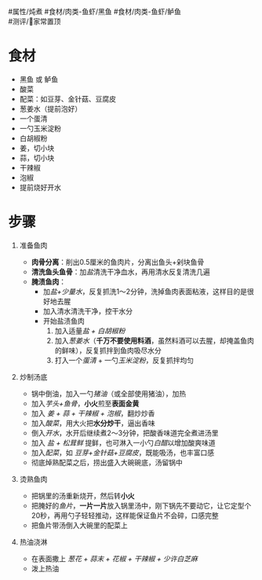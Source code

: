 #属性/炖煮 
#食材/肉类-鱼虾/黑鱼 #食材/肉类-鱼虾/鲈鱼  
#测评/📌家常置顶 

# 食材
- 黑鱼 或 鲈鱼
- 酸菜
- 配菜：如豆芽、金针菇、豆腐皮
- 葱姜水（提前泡好）
- 一个蛋清
- 一勺玉米淀粉
- 白胡椒粉
- 姜，切小块
- 蒜，切小块
- 干辣椒
- 泡椒
- 提前烧好开水

# 步骤

1. 准备鱼肉
   - **肉骨分离**：削出0.5厘米的鱼肉片，分离出鱼头+剁块鱼骨
   - **清洗鱼头鱼骨**：加*盐*清洗干净血水，再用清水反复清洗几遍
   - **腌渍鱼肉**：
     - 加*盐+少量水*，反复抓洗1～2分钟，洗掉鱼肉表面粘液，这样目的是很好地去腥
     - 加入清水清洗干净，控干水分
     - 开始盐渍鱼肉
       1. 加入适量*盐 + 白胡椒粉*
       2. 加入*葱姜水*（**千万不要使用料酒**，虽然料酒可以去腥，却掩盖鱼肉的鲜味），反复抓拌到鱼肉吸尽水分
       3. 打入一个*蛋清* + 一勺*玉米淀粉*，反复抓拌均匀
          
2. 炒制汤底
   - 锅中倒油，加入一勺*猪油*（或全部使用猪油），加热
   - 加入*芋头+鱼骨*，**小火**煎至**表面金黄**
   - 加入 *姜 + 蒜 + 干辣椒 + 泡椒*，翻炒炒香
   - 加入*酸菜*，用大火把**水分炒干**，逼出香味
   - 倒入*开水*，水开后继续煮2～3分钟，把酸香味道完全煮进汤里
   - 加入 *盐 + 松茸鲜* 提鲜，也可淋入一小勺*白醋*以增加酸爽味道
   - 加入*配菜*，如 *豆芽+金针菇+豆腐皮*，既能吸汤，也丰富口感
   - 彻底焯熟配菜之后，捞出盛入大碗碗底，汤留锅中

3. 烫熟鱼肉
   - 把锅里的汤重新烧开，然后转**小火**
   - 把腌好的*鱼片*，**一片一片**放入锅里汤中，刚下锅先不要动它，让它定型个20秒，再用勺子轻轻推动，这样能保证鱼片不会碎，口感完整
   - 把鱼片带汤倒入大碗里的配菜上

1. 热油浇淋
   - 在表面撒上 *葱花 + 蒜末 + 花椒 + 干辣椒 + 少许白芝麻*
   - 泼上热油
